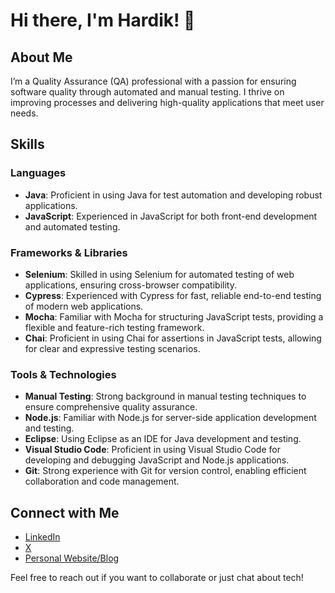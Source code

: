 
# Hi there, I'm Hardik! 👋

## About Me

I’m a Quality Assurance (QA) professional with a passion for ensuring software quality through automated and manual testing. I thrive on improving processes and delivering high-quality applications that meet user needs.

## Skills

### Languages
- **Java**: Proficient in using Java for test automation and developing robust applications.
- **JavaScript**: Experienced in JavaScript for both front-end development and automated testing.

### Frameworks & Libraries
- **Selenium**: Skilled in using Selenium for automated testing of web applications, ensuring cross-browser compatibility.
- **Cypress**: Experienced with Cypress for fast, reliable end-to-end testing of modern web applications.
- **Mocha**: Familiar with Mocha for structuring JavaScript tests, providing a flexible and feature-rich testing framework.
- **Chai**: Proficient in using Chai for assertions in JavaScript tests, allowing for clear and expressive testing scenarios.

### Tools & Technologies
- **Manual Testing**: Strong background in manual testing techniques to ensure comprehensive quality assurance.
- **Node.js**: Familiar with Node.js for server-side application development and testing.
- **Eclipse**: Using Eclipse as an IDE for Java development and testing.
- **Visual Studio Code**: Proficient in using Visual Studio Code for developing and debugging JavaScript and Node.js applications.
- **Git**: Strong experience with Git for version control, enabling efficient collaboration and code management.

## Connect with Me

- [LinkedIn](https://www.linkedin.com/in/hardikfatehkar/)
- [X](https://x.com/hardikfatehkar/)
- [Personal Website/Blog](https://hardikfatehkar.github.io/)

Feel free to reach out if you want to collaborate or just chat about tech!
<!--
**HardikFatehkar/HardikFatehkar** is a ✨ _special_ ✨ repository because its `README.md` (this file) appears on your GitHub profile.

Here are some ideas to get you started:

- 🔭 I’m currently working on ...
- 🌱 I’m currently learning ...
- 👯 I’m looking to collaborate on ...
- 🤔 I’m looking for help with ...
- 💬 Ask me about ...
- 📫 How to reach me: ...
- 😄 Pronouns: ...
- ⚡ Fun fact: ...
-->
